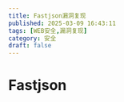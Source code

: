 ```yaml
---
title: Fastjson漏洞复现
published: 2025-03-09 16:43:11
tags: [WEB安全,漏洞复现]
category: 安全
draft: false
---
```


# Fastjson